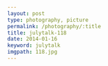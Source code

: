 ```yaml
---
layout: post
type: photography, picture
permalink: /photography/:title
title: julytalk-118
date: 2014-01-16
keyword: julytalk
imgpath: 118.jpg
---
```



